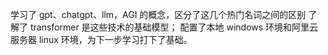 学习了 gpt、chatgpt、llm，AGI 的概念，区分了这几个热门名词之间的区别
了解了 transformer 是这些技术的基础模型；
配置了本地 windows 环境和阿里云服务器 linux 环境，为下一步学习打下了基础。

